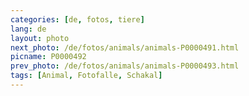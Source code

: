 ```yaml
---
categories: [de, fotos, tiere]
lang: de
layout: photo
next_photo: /de/fotos/animals/animals-P0000491.html
picname: P0000492
prev_photo: /de/fotos/animals/animals-P0000493.html
tags: [Animal, Fotofalle, Schakal]
---
```

